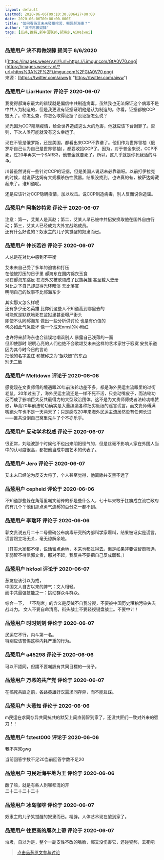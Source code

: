 ```yaml
---
layout: default
Lastmod: 2020-06-06T09:10:30.806427+00:00
date: 2020-06-06T00:00:00.000Z
title: "如何看待艾未未發推挖苦、嘲諷郝海東？"
author: "決不再做奴隸"
tags: [反共,推特,新中国联邦,郝海东,AiWeiwei]
---
```



### 品葱用户 **決不再做奴隸** 提问于 6/6/2020
    
![https://images.weserv.nl/?url=https://i.imgur.com/GtA0V70.png](https://images.weserv.nl/?url=https%3A%2F%2Fi.imgur.com%2FGtA0V70.png)  
來源：[https://twitter.com/aiww]( "https://twitter.com/aiww")
    
                

### 品葱用户 **LiarHunter** 评论于 2020-06-07
        
我觉得郝海东最大的错误就是偏信中共制造病毒。虽然我也无法保证这个病毒不是中共人为制造的，但是我更没有证据证明他是认为制造的。你看，证据都被CCP毁灭了。你怎么查，你怎么取得证据？没证据怎么说？  
  
光光因为CCP隐瞒疫情，给全世界造成这么大的危害，他就应该下台谢罪了。否则，下次人类可能就没有这么幸运了。  
  
现在不管是俄罗斯，还是美国，都看出来CCP不靠谱了。他们作为世界领袖（俄罗斯自己认为自己是世界领袖），都要收拾CCP了。因为，对于普金来说，CCP不死，过20年再来一个SARS3，他普金就要死了。所以，这几乎就是你死我活的斗争。  
  
川普虽然说有一些针对CCP的证据，但是美国人说话未必靠谱呀。以前打伊拉克的时候，就说萨达姆有大规模杀伤性武器。结果没找到。也许真的有，被萨达姆藏起来了。谁知道呢。  
  
还是应该针对CCP隐瞒疫情，加以攻击。说CCP制造病毒，别人反而说你造谣。
        
                

### 品葱用户 **阿斯妙特灵** 评论于 2020-06-07
        
注意：第一，艾某人是真赵；第二，艾某人早已被中共招安换取他在国外自由行动；第三，艾某人已经成为大外宣战略成员。  
还有什么好说的？奴隶主的儿子笑觉醒的奴隶而已。
        
                

### 品葱用户 **仲长若谷** 评论于 2020-06-07
        
人总是在对比中感到不平衡  
  
艾未未自己受了多年的迫害和打压  
在他被打压的日子里 郝海东在国内锦衣玉食  
现在郝海东跳反 在海外又被歌颂成了民族英雄 甚至载入史册   
对比之下自己却显得光环暗淡 无比落寞   
明明自己的故事不比郝海东少  
  
其实那又怎么样呢   
还有多少无名英雄 比你们这些人不知道高到哪里去的  
可能就是默默地死在监狱里甚至曝尸街头  
即使不认同郝海东 做出一些分析供讨论 也是有价值的  
何必如此气急败坏 像一个成天nmsl的小粉红  
  
也许将来郝海东也会错误地嘲讽别人 暴露自己浅薄的一面   
但即使那时 眼明心亮的人们也绝不会歌颂艾未未这样的艺术家甘于寂寞 安贫乐道  
因为其今时今日的言论   
把他的名字盖住 和被称之为“蛆块链”的东西   
别无二致
        
                

### 品葱用户 **Meltdown** 评论于 2020-06-06
        
感觉现在文贵师傅的境遇跟20年前法轮功差不多，都是海外民运主流眼里的过街老鼠。20年过去了，海外民运主流还是一样不死不活，只会动嘴皮子，而法轮功反而成了影响巨大反共最得力的大型政治团体。这不是为文贵师傅或者法轮功唱赞歌，毕竟20年前法轮功确实是大量编造各种拙劣低级的谣言谎言，而文贵师傅满嘴跑火车也不是一天两天了；只是感叹20年来海外民运主流居然没有任何长进——匪共没倒自己窝里先斗了个不亦乐乎。
        
                

### 品葱用户 **反动学术权威** 评论于 2020-06-07
        
很正常，刘晓波那个时候他不也出来阴阳怪气的，但是丝毫不影响人家在外国人当中的认可度很高，都把他当成中国艺术的代表了。
        
                

### 品葱用户 **Jero** 评论于 2020-06-07
        
艾未未已经沦为反支大将了，个人甚至觉得，他离舔共支黑不远了
        
                

### 品葱用户 **cepheid** 评论于 2020-06-06
        
不知道那些躲在角落里嘲笑前锋的都是些什么人，七十年来敢于扛旗成立流亡政府的有几个？他们那点勇气连郝的百分之一都不到。
        
                

### 品葱用户 **李瑞环** 评论于 2020-06-06
        
郭文贵说五月二十二号重磅公布病毒研究所内部科学家爆料，结果被证实是谎言。谎言跟立场无关，毫无谅解余地。  
  
（其实大家都不傻，说话留点余地，本来也都过得去。但是如果非要做智商筛选，非弱智不得信郭文贵，那对不起，我反共不要把自己反成弱智。）
        
                

### 品葱用户 **hkfool** 评论于 2020-06-07
        
葱友应该引以为戒，  
中国文人自古以来的脾气：文人相轻。  
而中共最强技能之一：挑动群众斗群众。  
  
综合一下， 「不割席」的含义是反贼不自我分裂，不要被中国历史糟粕污染失去战斗力。 文人不要自命清高，街头战士不要轻视键盘战士。不要中计！
        
                

### 品葱用户 **时时刻刻** 评论于 2020-06-07
        
民运它不行，内斗第一名。  
特别应该警惕这种内耗严重的行为。
        
                

### 品葱用户 **a45298** 评论于 2020-06-06
        
可以不認同，但請不要嘲諷有共同目標的一份子。
        
                

### 品葱用户 **万恶的共产党** 评论于 2020-06-07
        
在搞死共匪之前，各路英雄好汉需求同存异，而不能互踩。
        
                

### 品葱用户 **大葱知** 评论于 2020-06-06
        
m民运在求同存异共同抗共的默契上简直弱智到家了，还没共匪们一致对外来的强力！！
        
                

### 品葱用户 **fztest000** 评论于 2020-06-06
        
我不喜欢gwg  
  
当前回答字数不足20当前回答字数不足20
        
                

### 品葱用户 **刁民近海平地为王** 评论于 2020-06-06
        
酸了嘛，就是有些人到哪都混的开  
二十二十二十二十
        
                

### 品葱用户 **冰岛咖啡** 评论于 2020-06-07
        
奴隶主的儿子笑觉醒的奴隶而已。精辟。人体艺术现在酸到家了。
        
                

### 品葱用户 **往更高的層次上帶** 评论于 2020-06-07
        
垃圾，自以为是，整个一副支性不改的嘴脸，郝又没伤害它，还碰瓷郝，去死吧
        
                





> [点击品葱原文参与讨论](https://pincong.rocks/question/26825)

